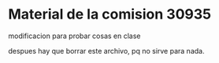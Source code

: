 # Material de la comision 30935

modificacion para probar cosas en clase

despues hay que borrar este archivo, pq no sirve para nada.
